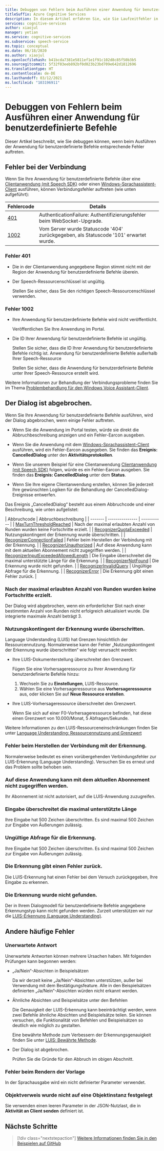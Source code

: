 ```yaml
---
title: Debuggen von Fehlern beim Ausführen einer Anwendung für benutzerdefinierte Befehle
titleSuffix: Azure Cognitive Services
description: In diesem Artikel erfahren Sie, wie Sie Laufzeitfehler in einer Anwendung für benutzerdefinierte Befehle debuggen.
services: cognitive-services
author: xiaojul
manager: yetian
ms.service: cognitive-services
ms.subservice: speech-service
ms.topic: conceptual
ms.date: 06/18/2020
ms.author: xiaojul
ms.openlocfilehash: b41bcda7381e5811ef1e1f91c102d8c85f50b3b5
ms.sourcegitcommit: 5f32f03eeb892bf0d023b23bd709e642d1812696
ms.translationtype: HT
ms.contentlocale: de-DE
ms.lasthandoff: 03/12/2021
ms.locfileid: "103196911"
---
```

# <a name="debug-errors-when-running-a-custom-commands-application"></a>Debuggen von Fehlern beim Ausführen einer Anwendung für benutzerdefinierte Befehle

Dieser Artikel beschreibt, wie Sie debuggen können, wenn beim Ausführen der Anwendung für benutzerdefinierte Befehle entsprechende Fehler auftreten. 

## <a name="connection-failed"></a>Fehler bei der Verbindung

Wenn Sie Ihre Anwendung für benutzerdefinierte Befehle über eine [Clientanwendung (mit Speech SDK)](./how-to-custom-commands-setup-speech-sdk.md) oder einen [Windows-Sprachassistent-Client](./how-to-custom-commands-developer-flow-test.md) ausführen, können Verbindungsfehler auftreten (wie unten aufgeführt):

| Fehlercode | Details |
| ------- | -------- |
| [401](#error-401) | AuthenticationFailure: Authentifizierungsfehler beim WebSocket-Upgrade. |
| [1002](#error-1002) | Vom Server wurde Statuscode '404' zurückgegeben, als Statuscode '101' erwartet wurde. |

### <a name="error-401"></a>Fehler 401
- Die in der Clientanwendung angegebene Region stimmt nicht mit der Region der Anwendung für benutzerdefinierte Befehle überein.

- Der Speech-Ressourcenschlüssel ist ungültig.
    
    Stellen Sie sicher, dass Sie den richtigen Speech-Ressourcenschlüssel verwenden.

### <a name="error-1002"></a>Fehler 1002 
- Ihre Anwendung für benutzerdefinierte Befehle wird nicht veröffentlicht.
    
    Veröffentlichen Sie Ihre Anwendung im Portal.

- Die ID Ihrer Anwendung für benutzerdefinierte Befehle ist ungültig.

    Stellen Sie sicher, dass die ID Ihrer Anwendung für benutzerdefinierte Befehle richtig ist.
 Anwendung für benutzerdefinierte Befehle außerhalb Ihrer Speech-Ressource

    Stellen Sie sicher, dass die Anwendung für benutzerdefinierte Befehle unter Ihrer Speech-Ressource erstellt wird.

Weitere Informationen zur Behandlung der Verbindungsprobleme finden Sie im Thema [Problembehandlung für den Windows Voice Assistant-Client](https://github.com/Azure-Samples/Cognitive-Services-Voice-Assistant/tree/master/clients/csharp-wpf#troubleshooting).


## <a name="dialog-is-canceled"></a>Der Dialog ist abgebrochen.

Wenn Sie Ihre Anwendung für benutzerdefinierte Befehle ausführen, wird der Dialog abgebrochen, wenn einige Fehler auftreten.

- Wenn Sie die Anwendung im Portal testen, würde sie direkt die Abbruchbeschreibung anzeigen und ein Fehler-Earcon ausgeben. 

- Wenn Sie die Anwendung mit dem [Windows-Sprachassistent-Client](./how-to-custom-commands-developer-flow-test.md) ausführen, wird ein Fehler-Earcon ausgegeben. Sie finden das **Ereignis: CancelledDialog** unter den **Aktivitätsprotokollen**.

- Wenn Sie unserem Beispiel für eine Clientanwendung [Clientanwendung (mit Speech SDK)](./how-to-custom-commands-setup-speech-sdk.md) folgen, würde es ein Fehler-Earcon ausgeben. Sie finden das **Ereignis: CancelledDialog** unter dem **Status**.

- Wenn Sie Ihre eigene Clientanwendung erstellen, können Sie jederzeit Ihre gewünschten Logiken für die Behandlung der CancelledDialog-Ereignisse entwerfen.

Das Ereignis „CancelledDialog“ besteht aus einem Abbruchcode und einer Beschreibung, wie unten aufgelistet:

| Abbruchcode | Abbruchbeschreibung |
| ------- | --------------- | ----------- |
| [MaxTurnThresholdReached](#no-progress-was-made-after-the-max-number-of-turns-allowed) | Nach der maximal erlaubten Anzahl von Runden wurden keine Fortschritte erzielt. |
| [RecognizerQuotaExceeded](#recognizer-usage-quota-exceeded) | Nutzungskontingent der Erkennung wurde überschritten. |
| [RecognizerConnectionFailed](#connection-to-the-recognizer-failed) | Fehler beim Herstellen der Verbindung mit der Erkennung. |
| [RecognizerUnauthorized](#this-application-cannot-be-accessed-with-the-current-subscription) | Auf diese Anwendung kann mit dem aktuellen Abonnement nicht zugegriffen werden. |
| [RecognizerInputExceededAllowedLength](#input-exceeds-the-maximum-supported-length) | Die Eingabe überschreitet die maximal unterstützte Länge für die Erkennung. |
| [RecognizerNotFound](#recognizer-not-found) | Die Erkennung wurde nicht gefunden. |
| [RecognizerInvalidQuery](#invalid-query-for-the-recognizer) | Ungültige Abfrage für die Erkennung. |
| [RecognizerError](#recognizer-return-an-error) | Die Erkennung gibt einen Fehler zurück. |

### <a name="no-progress-was-made-after-the-max-number-of-turns-allowed"></a>Nach der maximal erlaubten Anzahl von Runden wurden keine Fortschritte erzielt.
Der Dialog wird abgebrochen, wenn ein erforderlicher Slot nach einer bestimmten Anzahl von Runden nicht erfolgreich aktualisiert wurde. Die integrierte maximale Anzahl beträgt 3.

### <a name="recognizer-usage-quota-exceeded"></a>Nutzungskontingent der Erkennung wurde überschritten.
Language Understanding (LUIS) hat Grenzen hinsichtlich der Ressourcennutzung. Normalerweise kann der Fehler „Nutzungskontingent der Erkennung wurde überschritten“ wie folgt verursacht werden: 
- Ihre LUIS-Dokumenterstellung überschreitet den Grenzwert.

    Fügen Sie eine Vorhersageressource zu Ihrer Anwendung für benutzerdefinierte Befehle hinzu: 
    1. Wechseln Sie zu **Einstellungen**, LUIS-Ressource.
    1. Wählen Sie eine Vorhersageressource aus **Vorhersageressource** aus, oder klicken Sie auf **Neue Ressource erstellen**. 

- Ihre LUIS-Vorhersageressource überschreitet den Grenzwert.

    Wenn Sie sich auf einer F0-Vorhersageressource befinden, hat diese einen Grenzwert von 10.000/Monat, 5 Abfragen/Sekunde.

Weitere Informationen zu den LUIS-Ressourceneinschränkungen finden Sie unter [Language Understanding: Ressourcennutzung und Grenzwert](../luis/luis-limits.md#resource-usage-and-limits)

### <a name="connection-to-the-recognizer-failed"></a>Fehler beim Herstellen der Verbindung mit der Erkennung.
Normalerweise bedeutet es einen vorübergehenden Verbindungsfehler zur LUIS-Erkennung (Language Understanding). Versuchen Sie es erneut und das Problem sollte behoben sein.

### <a name="this-application-cannot-be-accessed-with-the-current-subscription"></a>Auf diese Anwendung kann mit dem aktuellen Abonnement nicht zugegriffen werden.
Ihr Abonnement ist nicht autorisiert, auf die LUIS-Anwendung zuzugreifen. 

### <a name="input-exceeds-the-maximum-supported-length"></a>Eingabe überschreitet die maximal unterstützte Länge
Ihre Eingabe hat 500 Zeichen überschritten. Es sind maximal 500 Zeichen zur Eingabe von Äußerungen zulässig.

### <a name="invalid-query-for-the-recognizer"></a>Ungültige Abfrage für die Erkennung.
Ihre Eingabe hat 500 Zeichen überschritten. Es sind maximal 500 Zeichen zur Eingabe von Äußerungen zulässig.

### <a name="recognizer-return-an-error"></a>Die Erkennung gibt einen Fehler zurück.
Die LUIS-Erkennung hat einen Fehler bei dem Versuch zurückgegeben, Ihre Eingabe zu erkennen.

### <a name="recognizer-not-found"></a>Die Erkennung wurde nicht gefunden.
Der in Ihrem Dialogmodell für benutzerdefinierte Befehle angegebene Erkennungstyp kann nicht gefunden werden. Zurzeit unterstützen wir nur die [LUIS-Erkennung (Language Understanding)](https://www.luis.ai/).

## <a name="other-common-errors"></a>Andere häufige Fehler
### <a name="unexpected-response"></a>Unerwartete Antwort
Unerwartete Antworten können mehrere Ursachen haben. Mit folgenden Prüfungen kann begonnen werden:
- „Ja/Nein“-Absichten in Beispielsätzen

    Da wir derzeit keine „Ja/Nein“-Absichten unterstützen, außer bei Verwendung mit dem Bestätigungsfeature. Alle in den Beispielsätzen definierten „Ja/Nein“-Absichten würden nicht erkannt werden.

- Ähnliche Absichten und Beispielsätze unter den Befehlen

    Die Genauigkeit der LUIS-Erkennung kann beeinträchtigt werden, wenn zwei Befehle ähnliche Absichten und Beispielsätze teilen. Sie können versuchen, die Funktionalität von Befehlen und Beispielsätzen so deutlich wie möglich zu gestalten.

    Eine bewährte Methode zum Verbessern der Erkennungsgenauigkeit finden Sie unter [LUIS: Bewährte Methode](../luis/luis-concept-best-practices.md).

- Der Dialog ist abgebrochen.
    
    Prüfen Sie die Gründe für den Abbruch im obigen Abschnitt.

### <a name="error-while-rendering-the-template"></a>Fehler beim Rendern der Vorlage
In der Sprachausgabe wird ein nicht definierter Parameter verwendet. 

### <a name="object-reference-not-set-to-an-instance-of-an-object"></a>Objektverweis wurde nicht auf eine Objektinstanz festgelegt
Sie verwenden einen leeren Parameter in der JSON-Nutzlast, die in **Aktivität an Client senden** definiert ist.

## <a name="next-steps"></a>Nächste Schritte

> [!div class="nextstepaction"]
> [Weitere Informationen finden Sie in den Beispielen auf GitHub](https://aka.ms/speech/cc-samples)
